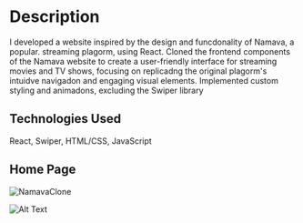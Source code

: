 # Description

I developed a website inspired by the design and funcdonality of Namava, a popular.
streaming plagorm, using React. Cloned the frontend components of the Namava website to create a user-friendly interface for streaming movies and TV shows, focusing on replicadng the original plagorm's intuidve navigadon and engaging visual elements. Implemented custom styling and animadons, excluding the Swiper library

## Technologies Used

React, Swiper, HTML/CSS, JavaScript


## Home Page

![NamavaClone](https://raw.githubusercontent.com/farzamababafi/namavaClone/HomePage.png)

![Alt Text](https://raw.githubusercontent.com/farzamababafi/namavaClone/Footer.png)

